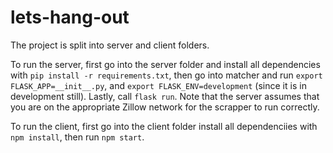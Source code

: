 # lets-hang-out

The project is split into server and client folders.

To run the server, first go into the server folder and install all dependencies with `pip install -r requirements.txt`, then go into matcher and run `export FLASK_APP=__init__.py`, and `export FLASK_ENV=development` (since it is in development still). Lastly, call `flask run`. Note that the server assumes that you are on the appropriate Zillow network for the scrapper to run correctly.

To run the client, first go into the client folder install all dependenciies with `npm install`, then run `npm start`. 